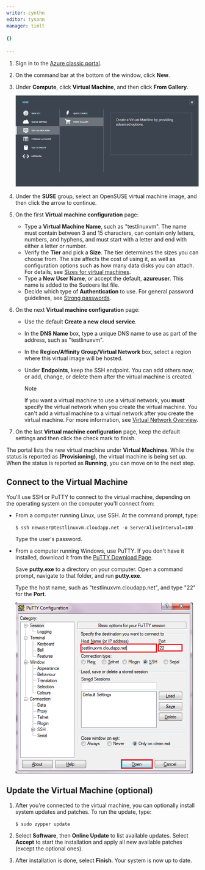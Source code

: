 ```yaml
---
writer: cynthn
editor: tysonn
manager: timlt

{}

---
```

1. Sign in to the [Azure classic portal](http://manage.windowsazure.com).  
2. On the command bar at the bottom of the window, click **New**.
3. Under **Compute**, click **Virtual Machine**, and then click **From Gallery**.
   
    ![Create a New Virtual Machine][Image1]
4. Under the **SUSE** group, select an OpenSUSE virtual machine image, and then click the arrow to continue.
5. On the first **Virtual machine configuration** page:
   
   * Type a **Virtual Machine Name**, such as "testlinuxvm". The name must contain between 3 and 15 characters, can contain only letters, numbers, and hyphens, and must start with a letter and end with either a letter or number.
   * Verify the **Tier** and pick a **Size**. The tier determines the sizes you can choose from. The size affects the cost of using it, as well as configuration options such as how many data disks you can attach. For details, see [Sizes for virtual machines](../articles/virtual-machines/virtual-machines-linux-sizes.md).
   * Type a **New User Name**, or accept the default, **azureuser**. This name is added to the Sudoers list file.
   * Decide which type of **Authentication** to use. For general password guidelines, see [Strong passwords](http://msdn.microsoft.com/library/ms161962.aspx).
6. On the next **Virtual machine configuration** page:
   
   * Use the default **Create a new cloud service**.
   * In the **DNS Name** box, type a unique DNS name to use as part of the address, such as "testlinuxvm".
   * In the **Region/Affinity Group/Virtual Network** box, select a region where this virtual image will be hosted.
   * Under **Endpoints**, keep the SSH endpoint. You can add others now, or add, change, or delete them after the virtual machine is created.
     
     > [!NOTE]
     > If you want a virtual machine to use a virtual network, you **must** specify the virtual network when you create the virtual machine. You can't add a virtual machine to a virtual network after you create the virtual machine. For more information, see [Virtual Network Overview](../articles/virtual-network/virtual-networks-overview.md).
     > 
     > 
7. On the last **Virtual machine configuration** page, keep the default settings and then click the check mark to finish.

The portal lists the new virtual machine under **Virtual Machines**. While the status is reported as **(Provisioning)**, the virtual machine is being set up. When the status is reported as **Running**, you can move on to the next step.

## Connect to the Virtual Machine
You'll use SSH or PuTTY to connect to the virtual machine, depending on the operating system on the computer you'll connect from:

* From a computer running Linux, use SSH. At the command prompt, type:
  
    `$ ssh newuser@testlinuxvm.cloudapp.net -o ServerAliveInterval=180`
  
    Type the user's password.
* From a computer running Windows, use PuTTY. If you don't have it installed, download it from the [PuTTY Download Page][PuTTYDownload].
  
    Save **putty.exe** to a directory on your computer. Open a command prompt, navigate to that folder, and run **putty.exe**.
  
    Type the host name, such as "testlinuxvm.cloudapp.net", and type "22" for the **Port**.
  
    ![PuTTY Screen][Image6]  

## Update the Virtual Machine (optional)
1. After you're connected to the virtual machine, you can optionally install system updates and patches. To run the update, type:
   
    `$ sudo zypper update`
2. Select **Software**, then **Online Update** to list available updates. Select **Accept** to start the installation and apply all new available patches (except the optional ones).
3. After installation is done, select **Finish**.  Your system is now up to date.

[PuTTYDownload]: http://www.puttyssh.org/download.html

[Image1]: ./media/create-and-configure-opensuse-vm-in-portal/CreateVM.png

[Image6]: ./media/create-and-configure-opensuse-vm-in-portal/putty.png
